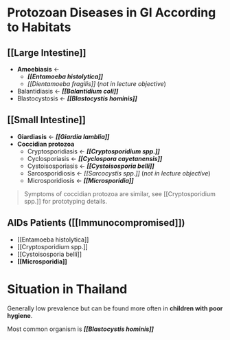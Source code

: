 # Protozoan Diseases in GI According to Habitats
## [[Large Intestine]]
- **Amoebiasis** <-
	- ***[[Entamoeba histolytica]]***
	- *[[Dientamoeba fragilis]]* (*not in lecture objective*)
- Balantidiasis <- ***[[Balantidium coli]]***
- Blastocystosis <- ***[[Blastocystis hominis]]***

## [[Small Intestine]]
- **Giardiasis** <- ***[[Giardia lamblia]]***
- **Coccidian protozoa**
	- Cryptosporidiasis <- ***[[Cryptosporidium spp.]]***
	- Cyclosporiasis <- ***[[Cyclospora cayetanensis]]*** 
	- Cystoisosporiasis <- ***[[Cystoisosporia belli]]***
	- Sarcosporidiosis <- *[[Sarcocystis spp.]]* (*not in lecture objective*)
	- Microsporidiosis <- ***[[Microsporidia]]***
> Symptoms of coccidian protozoa are similar, see [[Cryptosporidium spp.]] for prototyping details.

## AIDs Patients ([[Immunocompromised]])
- [[Entamoeba histolytica]]
- [[Cryptosporidium spp.]]
- [[Cystoisosporia belli]]
- **[[Microsporidia]]**

# Situation in Thailand
Generally low prevalence but can be found more often in **children with poor hygiene**.

Most common organism is ***[[Blastocystis hominis]]***

